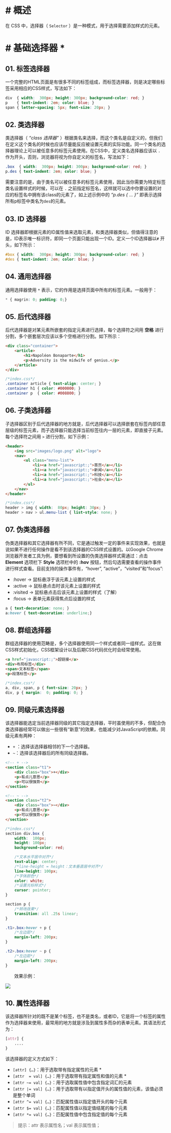 # # 概述

在 CSS 中，选择器（ `Selector` ）是一种模式，用于选择需要添加样式的元素。

# # 基础选择器 *

## 01. 标签选择器

一个完整的HTML页面是有很多不同的标签组成，而标签选择器，则是决定哪些标签采用相应的CSS样式，写法如下：

```css
div  { width:  300px; height: 300px; background-color: red; }
p    { text-indent: 2em; color: blue; }
span { letter-spacing: 5px; font-size: 20px; }
```

## 02. 类选择器

类选择器（ *“class 选择器”* ）根据类名来选择，而这个类名是自定义的，但我们在定义这个类名的时候也应该尽量能反应被设置元素的实际功能。同一个类名的选择器理论上可以被任意多的标签元素使用。在CSS中，定义类名选择器应该以 `.` 作为开头，否则，浏览器将视为你自定义的标签名，写法如下：

```css
.box  { width:  300px; height: 300px; background-color: red; }
p.des { text-indent: 2em; color: blue; }
```

需要注意的是，由于类名可以被任意多的标签元素使用，因此当你需要为特定标签类名设置样式的时候，可以在 `.` 之前指定标签名，这样就可以选中你要设置的对应的标签名中拥有该class的元素了，如上述示例中的 *“p.des { … }”*  即表示选择所有p标签中类名为`des`的元素。

## 03. ID 选择器

ID 选择器即根据元素的ID属性值来选取元素，和类选择器类似，但值得注意的是，ID表示唯一标识符，即同一个页面只能出现一个ID。定义一个ID选择器以`#` 开头，如下所示：

```css
#box { width:  300px; height: 300px; background-color: red; }
#des { text-indent: 2em; color: blue; }
```

## 04. 通用选择器

通用选择器使用 `*`  表示，它的作用是选择页面中所有的标签元素。一般用于：

```css
* { magrin: 0; padding: 0;}
```

## 05. 后代选择器

后代选择器是对某元素所嵌套的指定元素进行选择，每个选择符之间用 **空格** 进行分割，多个嵌套层次应该以多个空格进行分割。如下所示：

```html
<div class="container">
    <article>
        <h1>Napoléon Bonaparte</h1>
        <p>Adversity is the midwife of genius.</p>
    </article>
</div>
```

```css
/*index.css*/
.container article { text-align: center; }
.container h1 { color: #000000; }
.container p  { color: #008800; }
```

## 06. 子类选择器

子选择器区别于后代选择器的地方就是，后代选择器可以选择嵌套在标签内部任意层级的标签元素，而子选择器只能选择当前标签往内一层的元素，即直接子元素。每个选择符之间用 `>` 进行分割，如下示例：

```html
<header>
	<img src="images/logo.png" alt="logo">
	<nav>
		<ul class="menu-list">
			<li><a href="javascript:;">首页</a></li>
			<li><a href="javascript:;">新闻</a></li>
			<li><a href="javascript:;">科技</a></li>
			<li><a href="javascript:;">社会</a></li>
		</ul>
	</nav>
</header>
```

```css
/*index.css*/
header > img { width:  80px; height: 30px; }
header > nav > ul.menu-list { list-style: none; }
```

## 07. 伪类选择器

伪类选择器和其它选择器有所不同，它是通过触发一定的事件来实现效果，也就是说如果不进行任何操作是看不到该选择器的CSS样式设置的。以Google Chrome浏览器开发者工具为例，要想看到所设置的伪类选择器样式需通过：点击 **Element** 选项栏下 **Style** 选项栏中的  **:hov** 按钮，然后勾选需要查看的操作事件进行样式查看。目前支持的操作事件有，“hover”, “active”，“visited”和“focus”:

- :hover  -> 鼠标悬浮于该元素上设置的样式
- :active  -> 鼠标悬点击时该元素上设置的样式
- :visited -> 鼠标悬点击后该元素上设置的样式（了解）
- :focus   -> 表单元素获得焦点后设置的样式

```css
a { text-decoration: none; }		
a:hover { text-decoration: underline;}
```

## 08. 群组选择器

群组选择器的使用范畴是，多个选择器使用同一个样式或者同一组样式。这在做CSS样式初始化，CSS框架设计以及后期CSS代码优化时会经常使用。

```html
<a href="javascript:;">超链接</a>
<div>布局标签</div>
<span>文本标签</span>
<p>段落标签</p>
```

```css
/*index.css*/
a, div, span, p { font-size: 20px; }
div, p { margin:  0; padding: 0; }
```

## 09. 同级元素选择器

该选择器能选定当前选择器同级的其它指定选择器，平时虽使用的不多，但配合伪类选择器经常可以做出一些很有“新意”的效果，也能减少对JavaScript的依赖。同级元素有两种：

- `+` ：选择该选择器相邻的下一个选择器。
- `~`：选择该选择器后的所有同级选择器。

```html
<!-- + -->
<section class="t1">
	<div class="box">+</div>
	<p>有点儿意思</p>
	<p>可以很强势</p>
</section>

<!-- ~ -->
<section class="t2">
	<div class="box">~</div>
	<p>有点儿意思</p>
	<p>可以很强势</p>
</section>
```

```css
/*index.css*/
section div.box { 
	width:  100px;
	height: 100px;
	background-color: red;

	/*文本水平居中对齐*/
	text-align: center;
	/*line-height = height：文本垂直居中对齐*/
	line-height: 100px;
	/*字体颜色*/
	color: white;
	/*设置光标样式*/
	cursor: pointer;
}

section p {
	/*转场效果*/
	transition: all .25s linear;
}

.t1>.box:hover + p {
	/*左边距*/
	margin-left: 200px;
}

.t2>.box:hover ~ p {
	/*左边距*/
	margin-left: 200px;
}
```

  效果示例：

![](IMGS/sibling_selector_test.gif)

## 10. 属性选择器

该选择器所针对的既不是某个标签，也不是类名，或者ID，它是将一个标签的属性作为选择器来使用，最常用的地方就是涉及到属性多而杂的表单元素。其语法形式为：

```css
[attr] {
    ....
}
```

该选择器的定义方式如下：

- `[attr] {…}`：用于选取带有指定属性的元素 *
- `[attr  = val] {…}`：用于选取带有指定属性和值的元素 *
- `[attr ~= val] {…}`：用于选取属性值中包含指定词汇的元素
- `[attr |= val] {…}`：用于选取带有以指定值开头的属性值的元素，该值必须是整个单词
- `[attr ^= val] {…}`：匹配属性值以指定值开头的每个元素
- `[attr $= val] {…}`：匹配属性值以指定值结尾的每个元素
- `[attr *= val] {…}`：匹配属性值中包含指定值的每个元素

> 提示：attr 表示属性名；val 表示属性值；




















